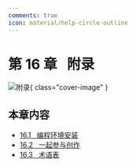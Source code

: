 ```yaml
---
comments: true
icon: material/help-circle-outline
---
```


# 第 16 章 &nbsp; 附录

![附录](../assets/covers/chapter_appendix.jpg){ class="cover-image" }

## 本章内容

- [16.1 &nbsp; 编程环境安装](https://www.hello-algo.com/chapter_appendix/installation/)
- [16.2 &nbsp; 一起参与创作](https://www.hello-algo.com/chapter_appendix/contribution/)
- [16.3 &nbsp; 术语表](https://www.hello-algo.com/chapter_appendix/terminology/)
